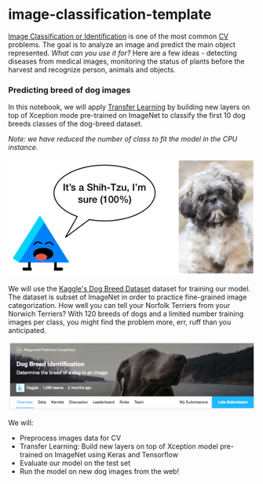 # image-classification-template

[Image Classification or Identification](https://en.wikipedia.org/wiki/Computer_vision#Recognition) is one of the most common [CV](https://en.wikipedia.org/wiki/Computer_vision) problems. The goal is to analyze an image and predict the main object represented. 
*What can you use it for?* Here are a few ideas - detecting diseases from medical images, monitoring the status of plants before the harvest and recognize person, animals and objects.  

### Predicting breed of dog images

In this notebook, we will apply [Transfer Learning](https://cs231n.github.io/transfer-learning/) by building new layers on top of Xception mode pre-trained on ImageNet to classify the first 10 dog breeds classes of the dog-breed dataset.

*Note: we have reduced the number of class to fit the model in the CPU instance.*

![classification](images/classification.png)


We will use the [Kaggle's Dog Breed Dataset](https://www.kaggle.com/c/dog-breed-identification) dataset for training our model. The dataset is subset of ImageNet in order to practice fine-grained image categorization. How well you can tell your Norfolk Terriers from your Norwich Terriers? With 120 breeds of dogs and a limited number training images per class, you might find the problem more, err, ruff than you anticipated.

![dataset](images/dataset.png)

We will:
- Preprocess images data for CV
- Transfer Learning: Build new layers on top of Xception model pre-trained on ImageNet using Keras and Tensorflow
- Evaluate our model on the test set
- Run the model on new dog images from the web!
